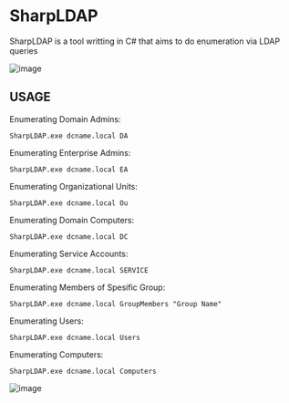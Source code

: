 # SharpLDAP
SharpLDAP is a tool writting in C# that aims to do enumeration via LDAP queries

![image](https://user-images.githubusercontent.com/48562581/202248870-90ccb30f-3df0-4591-bd0f-18e86068e729.png)

## USAGE

Enumerating Domain Admins:<br>
```
SharpLDAP.exe dcname.local DA
```
Enumerating Enterprise Admins:<br>
```
SharpLDAP.exe dcname.local EA
```
Enumerating Organizational Units:<br>
```
SharpLDAP.exe dcname.local Ou
```
Enumerating Domain Computers:<br>
```
SharpLDAP.exe dcname.local DC
```
Enumerating Service Accounts:<br>
```
SharpLDAP.exe dcname.local SERVICE
```
Enumerating Members of Spesific Group:<br>
```
SharpLDAP.exe dcname.local GroupMembers "Group Name"
```
Enumerating Users:<br>
```
SharpLDAP.exe dcname.local Users
```
Enumerating Computers:<br>
```
SharpLDAP.exe dcname.local Computers
```

![image](https://user-images.githubusercontent.com/48562581/202061112-e176ce22-894f-43bb-a049-98b39ac648c4.png)
